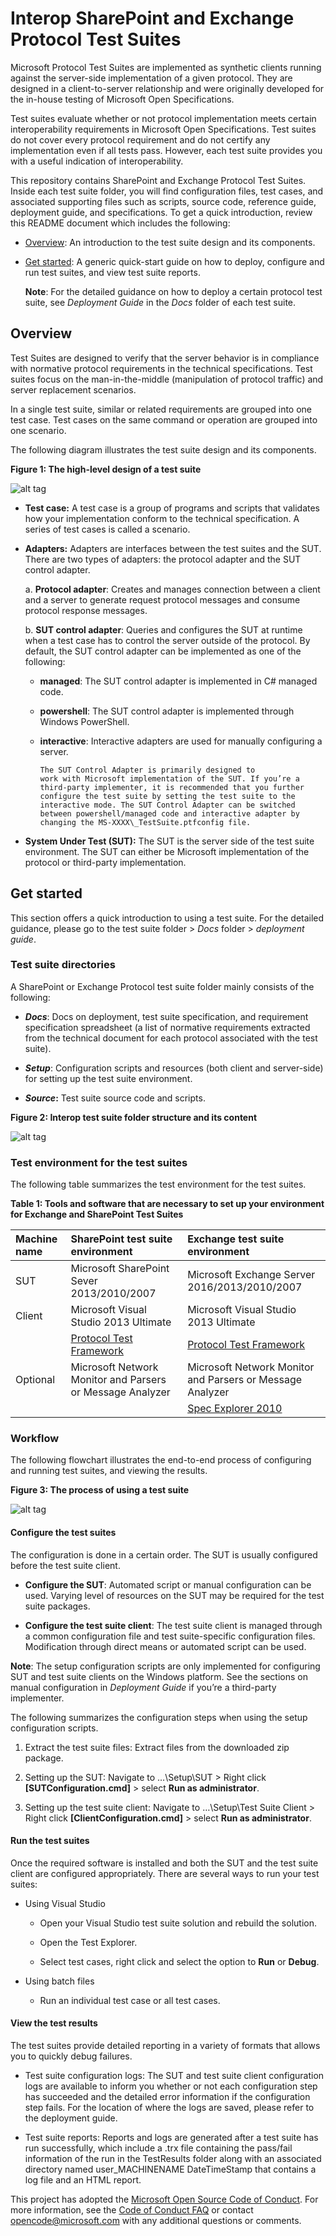 ﻿
# Interop SharePoint and Exchange Protocol Test Suites


Microsoft Protocol Test Suites are implemented as synthetic clients
running against the server-side implementation of a given protocol. They
are designed in a client-to-server relationship and were originally
developed for the in-house testing of Microsoft Open Specifications.

Test suites evaluate whether or not protocol implementation meets
certain interoperability requirements in Microsoft
Open Specifications. Test suites do not cover every protocol
requirement and do not certify any implementation even if all tests
pass. However, each test suite provides you with a useful indication of
interoperability.

This repository contains SharePoint and Exchange Protocol Test Suites. Inside each test suite folder, you will find configuration files, test cases, and associated supporting files such as scripts, source code, reference guide, deployment guide, and specifications. To get a quick introduction, review this README document which includes the following:

-   [Overview](#overview): An introduction to the test suite design and
    its components.

-   [Get started](#get-started): A generic quick-start guide on how to deploy,
    configure and run test suites, and view test suite reports.

    **Note**: For the detailed guidance on how to deploy a certain
    protocol test suite, see *Deployment Guide* in the *Docs* folder of each test suite.

## Overview

Test Suites are designed to verify that the server behavior is in
compliance with normative protocol requirements in the technical
specifications. Test suites focus on the man-in-the-middle (manipulation
of protocol traffic) and server replacement scenarios.

In a single test suite, similar or related requirements are grouped into
one test case. Test cases on the same command or operation are grouped
into one scenario.

The following diagram illustrates the test suite design and its
components.

**Figure 1: The high-level design of a test suite**

![alt tag](./Doc-Images/Design.png)

-   **Test case:** A test case is a group of programs and scripts that
    validates how your implementation conform to the
    technical specification. A series of test cases is called
    a scenario.

-   **Adapters:** Adapters are interfaces between the test suites and
    the SUT. There are two types of adapters: the protocol adapter and the
    SUT control adapter.

    a.  **Protocol adapter**: Creates and manages connection between a
        client and a server to generate request protocol messages and
        consume protocol response messages.

    b.  **SUT control adapter**: Queries and configures the SUT at
        runtime when a test case has to control the server outside of
        the protocol. By default, the SUT control adapter can be implemented as one of
        the following:

    -   **managed**: The SUT control adapter is implemented in C\#
            managed code.

	-   **powershell**: The SUT control adapter is implemented
            through Windows PowerShell.

    -   **interactive**: Interactive adapters are used for manually
        configuring a server.
		
			The SUT Control Adapter is primarily designed to
            work with Microsoft implementation of the SUT. If you’re a
            third-party implementer, it is recommended that you further
            configure the test suite by setting the test suite to the
            interactive mode. The SUT Control Adapter can be switched
            between powershell/managed code and interactive adapter by
            changing the MS-XXXX\_TestSuite.ptfconfig file.

-   **System Under Test (SUT):** The SUT is the server side of the test
    suite environment. The SUT can either be Microsoft implementation of
    the protocol or third-party implementation.

## Get started

This section offers a quick introduction to using a test suite. For the
detailed guidance, please go to the test suite folder &gt; *Docs* folder
&gt; *deployment guide*.

### Test suite directories 

A SharePoint or Exchange Protocol test suite folder mainly consists of
the following:

-   ***Docs***: Docs on deployment, test suite specification, and
    requirement specification spreadsheet (a list of normative
    requirements extracted from the technical document for each protocol
    associated with the test suite).

-   ***Setup***: Configuration scripts and resources (both client
    and server-side) for setting up the test suite environment.

-   ***Source*:** Test suite source code and scripts.

**Figure 2: Interop test suite folder structure and its content**

![alt tag](./Doc-Images/FolderStructure.png)

### Test environment for the test suites

The following table summarizes the test environment for the test suites.

**Table 1: Tools and software that are necessary to set up your
environment for Exchange and SharePoint Test Suites**

 
| Machine name | SharePoint test suite environment | Exchange test suite environment 
| :---         | :--- 				 | :---
| SUT          | Microsoft SharePoint Sever 2013/2010/2007  | Microsoft Exchange Server 2016/2013/2010/2007
| Client       | Microsoft Visual Studio 2013 Ultimate  | Microsoft Visual Studio 2013 Ultimate
|              | [Protocol Test Framework](https://github.com/microsoft/protocoltestframework)  | [Protocol Test Framework](https://github.com/microsoft/protocoltestframework)
| Optional     | Microsoft Network Monitor and Parsers or Message Analyzer   | Microsoft Network Monitor and Parsers or Message Analyzer																										
|              |                                                             | [Spec Explorer 2010](https://visualstudiogallery.msdn.microsoft.com/271d0904-f178-4ce9-956b-d9bfa4902745/) 
																																							  
                                                                                                                                                                                                            
### Workflow

The following flowchart illustrates the end-to-end process of
configuring and running test suites, and viewing the results.

**Figure 3: The process of using a test suite**

![alt tag](./Doc-Images/Workflow.png)

#### Configure the test suites

The configuration is done in a certain order. The SUT is usually
configured before the test suite client. 

- **Configure the SUT**: Automated script or manual configuration can be used. Varying level of
resources on the SUT may be required for the test suite packages.

- **Configure the test suite client**: The test suite client is managed
through a common configuration file and test suite-specific
configuration files. Modification through direct means or automated
script can be used.

**Note**: The setup configuration scripts are only implemented for
configuring SUT and test suite clients on the Windows platform. See the
sections on manual configuration in *Deployment Guide* if you’re a
third-party implementer.

The following summarizes the configuration steps when using the setup
configuration scripts.

1.  Extract the test suite files: Extract files from the downloaded
    zip package.

2.  Setting up the SUT: Navigate to …\\Setup\\SUT &gt; Right click
    **\[SUTConfiguration.cmd\]** &gt; select **Run as administrator**.

3.  Setting up the test suite client: Navigate to …\\Setup\\Test
    Suite Client &gt; Right click **\[ClientConfiguration.cmd\]** &gt;
    select **Run as administrator**.

#### Run the test suites

Once the required software is installed and both the SUT and the test
suite client are configured appropriately. There are several ways to run
your test suites:

-   Using Visual Studio

    -   Open your Visual Studio test suite solution and rebuild
        the solution.

    -   Open the Test Explorer.

    -   Select test cases, right click and select the option to **Run**
        or **Debug**.

-   Using batch files

    -   Run an individual test case or all test cases.

#### View the test results

The test suites provide detailed reporting in a variety of formats that
allows you to quickly debug failures.

- Test suite configuration logs: The SUT and test suite client
configuration logs are available to inform you whether or not each
configuration step has succeeded and the detailed error information if
the configuration step fails. For the location of where the logs are
saved, please refer to the deployment guide.

- Test suite reports: Reports and logs are generated after a test
suite has run successfully, which include a .trx file containing the
pass/fail information of the run in the TestResults folder along with an
associated directory named user\_MACHINENAME DateTimeStamp that
contains a log file and an HTML report.


This project has adopted the [Microsoft Open Source Code of Conduct](https://opensource.microsoft.com/codeofconduct/). For more information, see the [Code of Conduct FAQ](https://opensource.microsoft.com/codeofconduct/faq/) or contact [opencode@microsoft.com](mailto:opencode@microsoft.com) with any additional questions or comments.
